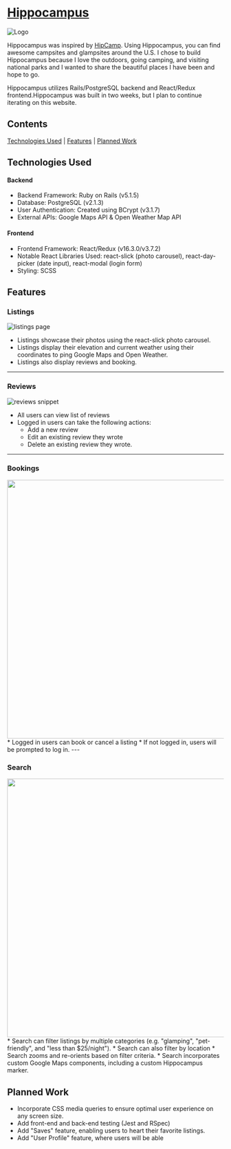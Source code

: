 
# [Hippocampus](https://camp-hippocampus.herokuapp.com/)
![Logo](https://res.cloudinary.com/deor0br3s/image/upload/v1523651286/HippocampusPNG.png)

Hippocampus was inspired by [HipCamp](https://www.hipcamp.com/). Using Hippocampus, you can find awesome campsites and glampsites around the U.S. I chose to build Hippocampus because I love the outdoors, going camping, and visiting national parks and I wanted to share the beautiful places I have been and hope to go.

Hippocampus utilizes Rails/PostgreSQL backend and React/Redux frontend.Hippocampus was built in two weeks, but I plan to continue iterating on this website.



## Contents
[Technologies Used](#technologies-used) | [Features](#features) | [Planned Work](#planned-work)

## Technologies Used
#### Backend
* Backend Framework: Ruby on Rails (v5.1.5)
* Database: PostgreSQL (v2.1.3)
* User Authentication: Created using BCrypt (v3.1.7)
* External APIs: Google Maps API & Open Weather Map API

#### Frontend
* Frontend Framework: React/Redux (v16.3.0/v3.7.2)
* Notable React Libraries Used: react-slick (photo carousel), react-day-picker (date input), react-modal (login form)
* Styling: SCSS

## Features
### Listings
![listings page](https://res.cloudinary.com/deor0br3s/image/upload/v1523658759/Screen_Shot_2018-04-13_at_2.33.46_PM.png)
* Listings showcase their photos using the react-slick photo carousel.
* Listings display their elevation and current weather using their coordinates to ping Google Maps and Open Weather.
* Listings also display reviews and booking.
---

### Reviews
![reviews snippet](https://res.cloudinary.com/deor0br3s/image/upload/v1523658750/Screen_Shot_2018-04-13_at_2.40.14_PM.png)
* All users can view list of reviews
* Logged in users can take the following actions:
  * Add a new review
  * Edit an existing review they wrote
  * Delete an existing review they wrote.
---

### Bookings
<img src="https://media.giphy.com/media/3CZMPFJtjKtPnYPtVA/giphy.gif" width="600">
* Logged in users can book or cancel a listing
* If not logged in, users will be prompted to log in.
---


### Search
<img src="https://media.giphy.com/media/w6nOtmQLCUDf3VIGjV/giphy.gif" width="600">
* Search can filter listings by multiple categories (e.g. "glamping", "pet-friendly", and "less than $25/night").
* Search can also filter by location
* Search zooms and re-orients based on filter criteria.
* Search incorporates custom Google Maps components, including a custom Hippocampus marker.


## Planned Work
* Incorporate CSS media queries to ensure optimal user experience on any screen size.  
* Add front-end and back-end testing (Jest and RSpec)
* Add "Saves" feature, enabling users to heart their favorite listings.
* Add "User Profile" feature, where users will be able
